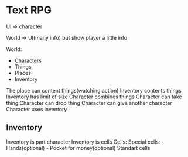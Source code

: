# Text RPG

UI => character

World => UI(many info) but show player a little info

World:
  - Characters
  - Things
  - Places
  - Inventory

The place can content things(watching action)
Inventory contents things
Inventory has limit of size
Character combines things
Character can take thing
Character can drop thing
Character can give another character
Character uses inventory

## Inventory

Inventory is part character
Inventory is cells
Cells:
  Special cells:
    - Hands(optional)
    - Pocket for money(optional)
  Standart cells

